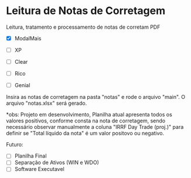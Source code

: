 # Leitura de Notas de Corretagem

Leitura, tratamento e processamento de notas de corretam PDF 

- [x] ModalMais
- [ ] XP
- [ ] Clear
- [ ] Rico
- [ ] Genial


Insira as notas de corretagem na pasta "notas" e rode o arquivo "main". 
O arquivo "notas.xlsx" será gerado. 




*obs: Projeto em desenvolvimento, Planilha atual apresenta todos os valores positivos, conforme consta na nota de corretagem, sendo necessário observar manualmente a coluna "IRRF Day Trade (proj.)" para definir se "Total líquido da nota" é um valor positovo ou negativo. 

Futuro:
- [ ] Planilha Final
- [ ] Separação de Ativos (WIN e WDO)
- [ ] Software Executavel 
